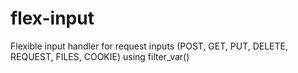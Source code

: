 # flex-input
Flexible input handler for request inputs (POST, GET, PUT, DELETE, REQUEST, FILES, COOKIE) using filter_var()
